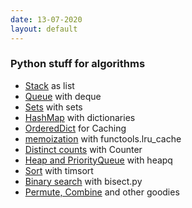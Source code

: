 ```yaml
---
date: 13-07-2020
layout: default
---
```


### Python stuff for algorithms

- [Stack](https://docs.python.org/3/tutorial/datastructures.html) as list
- [Queue](https://docs.python.org/3/tutorial/datastructures.html#using-lists-as-queues) with deque
- [Sets](https://docs.python.org/3/tutorial/datastructures.html#sets) with sets
- [HashMap](https://docs.python.org/3/tutorial/datastructures.html#dictionaries) with dictionaries
- [OrderedDict](https://docs.python.org/3/library/collections.html#collections.OrderedDict) for Caching
- [memoization](https://docs.python.org/3/library/functools.html#functools.lru_cache) with functools.lru_cache
- [Distinct counts](https://docs.python.org/3/library/collections.html#collections.Counter) with Counter
- [Heap and PriorityQueue](https://docs.python.org/3/library/heapq.html#module-heapq) with heapq
- [Sort](https://dev.to/s_awdesh/timsort-fastest-sorting-algorithm-for-real-world-problems--2jhd) with timsort
- [Binary search](https://github.com/python/cpython/blob/3.8/Lib/bisect.py) with bisect.py
- [Permute, Combine](https://docs.python.org/3.8/library/itertools.html?highlight=combinations#itertools.combinations) and other goodies

